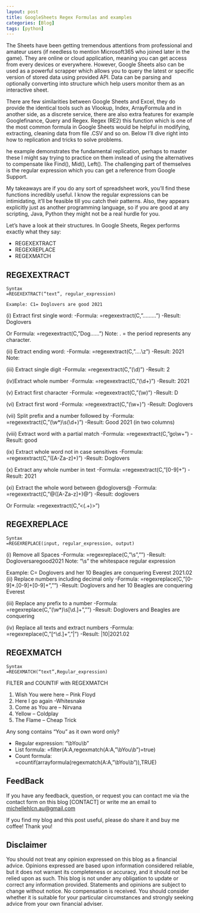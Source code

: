 ```yaml
---
layout: post
title: GoogleSheets Regex Formulas and examples
categories: [Blog]
tags: [python]
---
```


The Sheets have been getting tremendous attentions from professional and amateur users (if needless to mention Microsoft365 who joined later in the game). They are online or cloud application, meaning you can get access from every devices or everywhere. However, Google Sheets also can be used as a powerful scrapper which allows you to query the latest or specific version of stored data using provided API. Data can be parsing and optionally converting into structure which help users monitor them as an interactive sheet.

There are few similarities between Google Sheets and Excel, they do provide the identical tools such as Vlookup, Index, ArrayFormula and in another side, as a discrete service, there are also extra features for example Googlefinance, Query and Regex. Regex (RE2) this function which is one of the most common formula in Google Sheets would be helpful in modifying, extracting, cleaning data from file .CSV and so on. Below I’ll dive right into how to replication and tricks to solve problems.

he example demonstrates the fundamental replication, perhaps to master these I might say trying to practice on them instead of using the alternatives to compensate like Find(), Mid(), Left(). The challenging part of themselves is the regular expression which you can get a reference from Google Support.

My takeaways are if you do any sort of spreadsheet work, you’ll find these functions incredibly useful. I know the regular expressions can be intimidating, it’ll be feasible till you catch their patterns. Also, they appears explicitly just as another programming language, so if you are good at any scripting, Java, Python they might not be a real hurdle for you.

Let’s have a look at their structures. In Google Sheets, Regex performs exactly what they say:

- REGEXEXTRACT
- REGEXREPLACE
- REGEXMATCH

## REGEXEXTRACT

```
Syntax
=REGEXEXTRACT(“text”, regular_expression)

Example: C1= Doglovers are good 2021
```

(i) Extract first single word:
-Formula: =regexextract(C,”………”)
-Result: Doglovers

Or Formula: =regexextract(C,”Dog……”)
Note: . = the period represents any character.

(ii) Extract ending word:
-Formula: =regexextract(C,”….\z”)
-Result: 2021
Note:

(iii) Extract single digit
-Formula: =regexextract(C,”(\d)”)
-Result: 2

(iv)Extract whole number
-Formula: =regexextract(C,”(\d+)”)
-Result: 2021

(v) Extract first character
-Formula: =regexextract(C,”(\w)”)
-Result: D

(vi) Extract first word
-Formula: =regexextract(C,”(\w+)”)
-Result: Doglovers

(vii) Split prefix and a number followed by
-Formula: =regexextract(C,”(\w*)\s(\d+)”)
-Result: Good 2021 (in two columns)

(viii) Extract word with a partial match
-Formula: =regexextract(C,”go\w+”)
-Result: good

(ix) Extract whole word not in case sensitives
-Formula: =regexextract(C,”([A-Za-z]+)”)
-Result: Doglovers

(x) Extract any whole number in text
-Formula: =regexextract(C,”[0-9]+”)
-Result: 2021

(xi) Extract the whole word between @doglovers@
-Formula: =regexextract(C,”\@([A-Za-z]+)\@”)
-Result: doglovers

Or Formula: =regexextract(C,”<(.+)>”)		

## REGEXREPLACE

```
Syntax
=REGEXREPLACE(input, regular_expression, output)
```

(i) Remove all Spaces
-Formula: =regexreplace(C,”\s”,””)
-Result: Dogloversaregood2021
Note: “\s” the whitespace regular expression

Example: C= Doglovers and her 10 Beagles are conquering Everest 2021.02
(ii) Replace numbers including decimal only
-Formula: =regexreplace(C,”[0-9]*\.[0-9]+[0-9]+”,””)
-Result: Doglovers and her 10 Beagles are conquering Everest

(iii) Replace any prefix to a number
-Formula: =regexreplace(C,”(\w*)\s[\d\.]+”,””)
-Result: Doglovers and Beagles are conquering

(iv) Replace all texts and extract numbers
-Formula: =regexreplace(C,”[^\d\.]+”,”|”)
-Result: |10|2021.02

## REGEXMATCH

```
Syntax
=REGEXMATCH(“text”,Regular_expression)
```
FILTER and COUNTIF with REGEXMATCH

1. Wish You were here – Pink Floyd
2. Here I go again -Whitesnake
3. Come as You are – Nirvana
4. Yellow – Coldplay
5. The Flame – Cheap Trick

Any song contains “You” as it own word only?	
- Regular expression: “\bYou\b”
- List formula: =filter(A:A,regexmatch(A:A,”\bYou\b”)=true)
- Count formula: =countif(arrayformula(regexmatch(A:A,”\bYou\b”)),TRUE)

## FeedBack

If you have any feedback, question, or request you can contact me via the contact form on this blog [CONTACT] or write me an email to michellehlcn.au@gmail.com

If you find my blog and this post useful, please do share it and buy me coffee! Thank you!

## Disclaimer

You should not treat any opinion expressed on this blog as a financial advice. Opinions expressed are based upon information considered reliable, but it does not warrant its completeness or accuracy, and it should not be relied upon as such. This blog is not under any obligation to update or correct any information provided. Statements and opinions are subject to change without notice. No compensation is received. You should consider whether it is suitable for your particular circumstances and strongly seeking advice from your own financial adviser.